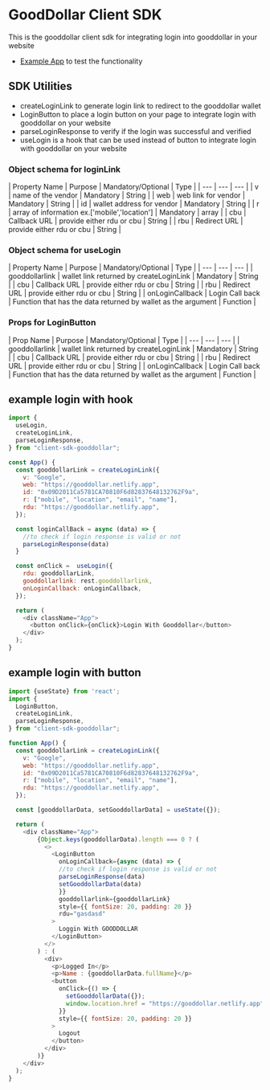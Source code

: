 # GoodDollar Client SDK
This is the gooddollar client sdk for integrating login into gooddollar in your website
- [Example App](https://gooddollar.netlify.app/) to test the functionality

## SDK Utilities
 - createLoginLink to generate login link to redirect to the gooddollar wallet 
 - LoginButton to place a login button on your page to integrate login with gooddollar on your website
 - parseLoginResponse to verify if the login was successful and verified
 - useLogin is a hook that can be used instead of button to integrate login with gooddollar on your website

### Object schema for loginLink 
| Property Name | Purpose | Mandatory/Optional | Type |
| --- | --- | --- |
| v | name of the vendor | Mandatory | String |
| web | web link for vendor | Mandatory | String |
| id | wallet address for vendor | Mandatory | String |
| r | array of information ex.['mobile','location'] | Mandatory | array |
| cbu | Callback URL | provide either rdu or cbu | String |
| rbu | Redirect URL | provide either rdu or cbu | String |

### Object schema for useLogin 
| Property Name | Purpose | Mandatory/Optional | Type |
| --- | --- | --- |
| gooddollarlink | wallet link returned by createLoginLink | Mandatory | String |
| cbu | Callback URL | provide either rdu or cbu | String |
| rbu | Redirect URL | provide either rdu or cbu | String |
| onLoginCallback | Login Call back | Function that has the data returned by wallet as the argument | Function |

### Props for LoginButton 
| Prop Name | Purpose | Mandatory/Optional | Type |
| --- | --- | --- |
| gooddollarlink | wallet link returned by createLoginLink | Mandatory | String |
| cbu | Callback URL | provide either rdu or cbu | String |
| rbu | Redirect URL | provide either rdu or cbu | String |
| onLoginCallback | Login Call back | Function that has the data returned by wallet as the argument | Function |

## example login with hook
```js
import {
  useLogin,
  createLoginLink,
  parseLoginResponse,
} from "client-sdk-gooddollar";

const App() {
  const gooddollarLink = createLoginLink({
    v: "Google",
    web: "https://gooddollar.netlify.app",
    id: "0x09D2011Ca5781CA70810F6d82837648132762F9a",
    r: ["mobile", "location", "email", "name"],
    rdu: "https://gooddollar.netlify.app",
  });

  const loginCallBack = async (data) => {
    //to check if login response is valid or not 
    parseLoginResponse(data)
  }

  const onClick =  useLogin({
    rdu: gooddollarLink,
    gooddollarlink: rest.gooddollarlink,
    onLoginCallback: onLoginCallback,
  });

  return (
    <div className="App">
      <button onClick={onClick}>Login With Gooddollar</button>
    </div>
  );
}
```

## example login with button
```js
import {useState} from 'react';
import {
  LoginButton,
  createLoginLink,
  parseLoginResponse,
} from "client-sdk-gooddollar";

function App() {
  const gooddollarLink = createLoginLink({
    v: "Google",
    web: "https://gooddollar.netlify.app",
    id: "0x09D2011Ca5781CA70810F6d82837648132762F9a",
    r: ["mobile", "location", "email", "name"],
    rdu: "https://gooddollar.netlify.app",
  });

  const [gooddollarData, setGooddollarData] = useState({});

  return (
    <div className="App">
        {Object.keys(gooddollarData).length === 0 ? (
          <>
            <LoginButton
              onLoginCallback={async (data) => {
              //to check if login response is valid or not 
              parseLoginResponse(data)
              setGooddollarData(data)
              }}
              gooddollarlink={gooddollarLink}
              style={{ fontSize: 20, padding: 20 }}
              rdu="gasdasd"
            >
              Loggin With GOODDOLLAR
            </LoginButton>
          </>
        ) : (
          <div>
            <p>Logged In</p>
            <p>Name : {gooddollarData.fullName}</p>
            <button
              onClick={() => {
                setGooddollarData({});
                window.location.href = "https://gooddollar.netlify.app";
              }}
              style={{ fontSize: 20, padding: 20 }}
            >
              Logout
            </button>
          </div>
        )}
    </div>
  );
}
```